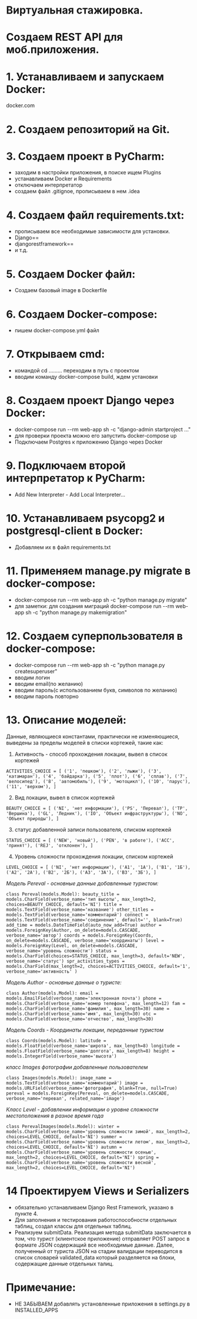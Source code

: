 # Виртуальная стажировка.

# Создаем REST API для моб.приложения.

# 1. Устанавливаем и запускаем Docker:
docker.com
# 2. Создаем репозиторий на Git.
# 3. Создаем проект в PyCharm:
- заходим в настройки приложения, в поиске ищем Plugins
- устанавливаем Docker и Requirements
- отключаем интерпретатор
- создаем файл .gitignoe, прописываем в нем .idea
# 4. Создаем файл requirements.txt:
- прописываем все необходимые зависимости для установки.
- Django==
- djangorestframework==
- и т.д.
# 5. Создаем Docker файл:
- Создаем базовый image в Dockerfile
# 6. Создаем Docker-compose:
- пишем docker-compose.yml файл
# 7. Открываем cmd:
- командой cd ...\...\... переходим в путь с проектом
- вводим команду docker-compose build, ждем установки
# 8. Создаем проект Django через Docker:
- docker-compose run --rm web-app sh -c "django-admin startproject ..."
- для проверки проекта можно его запустить docker-compose up
- Подключаем Postgres к приложению Django через Docker
# 9. Подключаем второй интерпретатор к PyCharm:
- Add New Interpreter - Add Local Interpreter...
# 10. Устанавливаем psycopg2 и postgresql-client в Docker:
- Добавляем их в файл requirements.txt
# 11. Применяем manage.py migrate в docker-compose:
- docker-compose run --rm web-app sh -c "python manage.py migrate"
- для заметки: для создания миграций docker-compose run --rm web-app sh -c "python manage.py makemigration"
# 12. Создаем суперпользователя в docker-compose:
- docker-compose run --rm web-app sh -c "python manage.py createsuperuser"
- вводим логин
- вводим email(по желанию)
- вводим пароль(c использованием букв, символов по желанию)
- вводим пароль повторно
# 13. Описание моделей:

Данные, являющиеся константами, практически не изменяющиеся, выведены за пределы моделей в списки кортежей, такие как:

1) Активность - способ прохождения локации, вывел в список кортежей

`ACTIVITIES_CHOICE = [
        ('1', 'пешком'),
        ('2', 'лыжи'),
        ('3', 'катамаран'),
        ('4', 'байдарка'),
        ('5', 'плот'),
        ('6', 'сплав'),
        ('7', 'велосипед'),
        ('8', 'автомобиль'),
        ('9', 'мотоцикл'),
        ('10', 'парус'),
        ('11', 'верхом'),
    ]`

2) Вид локации, вывел в список кортежей

`BEAUTY_CHOICE = [
        ('NI', 'нет информации'),
        ('PS', 'Перевал'),
        ('TP', 'Вершина'),
        ('GL', 'Ледник'),
        ('IO', 'Объект инфраструктуры'),
        ('NO', 'Объект природы'),
    ]`

3) статус добавленной записи пользователя, списком кортежей

`STATUS_CHOICE = [
        ('NEW', 'новый'),
        ('PEN', 'в работе'),
        ('ACC', 'принят'),
        ('REJ', 'отклонен'),
    ]`

4) Уровень сложности прохождения локации, списком кортежей

`LEVEL_CHOICE = [
        ('NI', 'нет информации'),
        ('A1', '1А'),
        ('B1', '1Б'),
        ('А2', '2А'),
        ('В2', '2Б'),
        ('А3', '3А'),
        ('В3', '3Б'),
    ]`

*Модель Pereval - основные данные добавленные туристом:*

`class Pereval(models.Model):
    beauty_title = models.CharField(verbose_name='тип высоты',
                                    max_length=2,
                                    choices=BEAUTY_CHOICE,
                                    default='NI')
    title = models.TextField(verbose_name='название')
    other_titles = models.TextField(verbose_name='комментарий')
    connect = models.TextField(verbose_name='соединение',
                               default='', blank=True)
    add_time = models.DateTimeField(auto_now_add=True)
    author = models.ForeignKey(Author, on_delete=models.CASCADE,
                               verbose_name='автор')
    coords = models.ForeignKey(Coords, on_delete=models.CASCADE,
                               verbose_name='координаты')
    level = models.ForeignKey(Level, on_delete=models.CASCADE,
                              verbose_name='уровень сложности')
    status = models.CharField(choices=STATUS_CHOICE, max_length=3,
                              default='NEW', verbose_name='статус')
    spr_activities_types = models.CharField(max_length=2,
                                            choices=ACTIVITIES_CHOICE,
                                            default='1',
                                            verbose_name='активность'
                                            )`

*Модель Author - основные данные о туристе:*

`class Author(models.Model):
    email = models.EmailField(verbose_name='электронная почта')
    phone = models.CharField(verbose_name='номер телефона', max_length=12)
    fam = models.CharField(verbose_name='фамилия', max_length=30)
    name = models.CharField(verbose_name='имя', max_length=30)
    otc = models.CharField(verbose_name='отчество', max_length=30)`

*Модель Coords - Координаты локации, переданные туристом*

`class Coords(models.Model):
    latitude = models.FloatField(verbose_name='широта', max_length=8)
    longitude = models.FloatField(verbose_name='долгота', max_length=8)
    height = models.IntegerField(verbose_name='высота')`

*класс Images фотографии добавленные пользователем*

`class Images(models.Model):
    image_name = models.TextField(verbose_name='комментарий')
    image = models.URLField(verbose_name='фотография', blank=True, null=True)
    pereval = models.ForeignKey(Pereval, on_delete=models.CASCADE,
                                verbose_name='перевал', related_name='image')`

*Класс Level - добавлении информации о уровне сложности местоположения в разное время года*

`class PerevalImages(models.Model):
    winter = models.CharField(verbose_name='уровень сложности зимой',
                              max_length=2,
                              choices=LEVEL_CHOICE,
                              default='NI')
    summer = models.CharField(verbose_name='уровень сложности летом',
                              max_length=2,
                              choices=LEVEL_CHOICE,
                              default='NI')
    autumn = models.CharField(verbose_name='уровень сложности осенью',
                              max_length=2,
                              choices=LEVEL_CHOICE,
                              default='NI')
    spring = models.CharField(verbose_name='уровень сложности весной',
                              max_length=2,
                              choices=LEVEL_CHOICE,
                              default='NI')`

# 14 Проектируем Views и Serializers
- обязательно устанавливаем Django Rest Framework, указано в пункте 4.
- Для заполнения и тестирования работоспособности отдельных таблиц, создал классы для отдельных таблиц.
- Реализуем submitData. Реализация метода submitData заключается в том, что турист (клиентское приложение) отправляет POST запрос в формате JSON содержащий все необходимые данные. Далее, полученный от туриста JSON на стадии валидации переводится в список словарей validated_data который разделяется на блоки, содержащие данные отдельных талиц.

# Примечание:
- НЕ ЗАБЫВАЕМ добавлять установленные приложения в settings.py в INSTALLED_APPS


